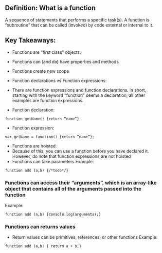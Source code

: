 ## Definition: What is a function
A sequence of statements that performs a specific task(s). A function is “subroutine” that can be called (invoked) by code external or internal to it.  

## Key Takeaways:
- Functions are “first class” objects:
-    Functions can (and do) have properties and methods

- Functions create new scope
- Function declarations vs Function expressions:
- 	There are function expressions and function declarations. In short, starting with the keyword “function” deems a declaration, all other examples are function expressions.
- 	Function declaration:
``` 
function getName() {return “name”}
```
- 	Function expression:
``` 
var getName = function() {return “name”};
```

- Functions are hoisted.  
- Because of this, you can use a function before you have declared it.  However, do note that function expressions are not hoisted
- Functions can take parameters
Example: 
``` 
function add (a,b) {/*todo*/}
```

### Functions can access their “arguments”, which is an array-like object that contains all of the arguments passed into the function
Example: 
```
function add (a,b) {console.log(arguments);}
```

### Functions can returns values
- Return values can be primitives, references, or other functions
Example: 
```
function add (a,b) { return a + b;}
```
